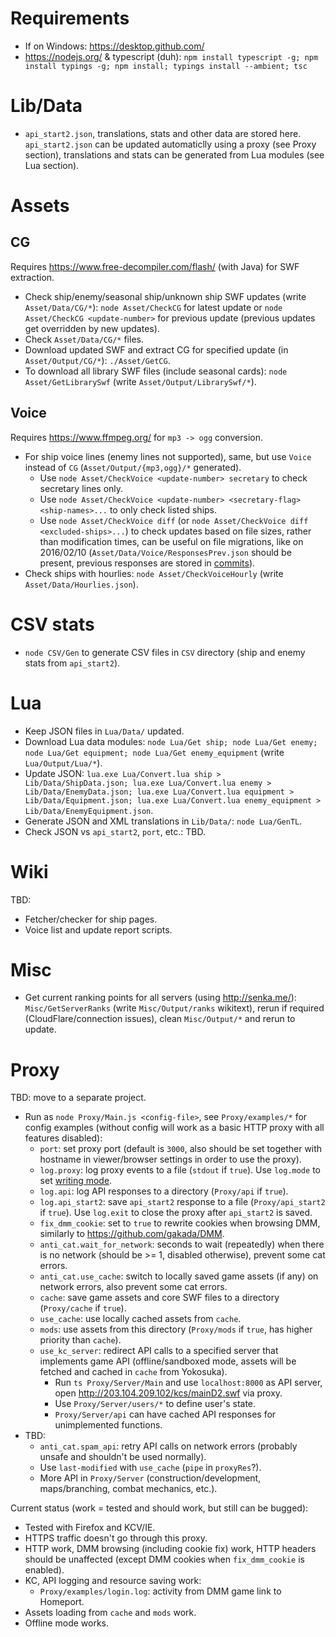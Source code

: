 # Requirements

* If on Windows: https://desktop.github.com/
* https://nodejs.org/ & typescript (duh): `npm install typescript -g; npm install typings -g; npm install; typings install --ambient; tsc`

# Lib/Data

* `api_start2.json`, translations, stats and other data are stored here. `api_start2.json` can be updated automaticlly using a proxy (see Proxy section), translations and stats can be generated from Lua modules (see Lua section). 

# Assets

## CG

Requires https://www.free-decompiler.com/flash/ (with Java) for SWF extraction.

* Check ship/enemy/seasonal ship/unknown ship SWF updates (write `Asset/Data/CG/*`): `node Asset/CheckCG` for latest update or `node Asset/CheckCG <update-number>` for previous update (previous updates get overridden by new updates).
* Check `Asset/Data/CG/*` files.
* Download updated SWF and extract CG for specified update (in `Asset/Output/CG/*`): `./Asset/GetCG`.
* To download all library SWF files (include seasonal cards): `node Asset/GetLibrarySwf` (write `Asset/Output/LibrarySwf/*`).

## Voice

Requires https://www.ffmpeg.org/ for `mp3 -> ogg` conversion.

* For ship voice lines (enemy lines not supported), same, but use `Voice` instead of `CG` (`Asset/Output/{mp3,ogg}/*` generated).
  * Use `node Asset/CheckVoice <update-number> secretary` to check secretary lines only.
  * Use `node Asset/CheckVoice <update-number> <secretary-flag> <ship-names>...` to only check listed ships.
  * Use `node Asset/CheckVoice diff` (or `node Asset/CheckVoice diff <excluded-ships>...`) to check updates based on file sizes, rather than modification times, can be useful on file migrations, like on 2016/02/10 (`Asset/Data/Voice/ResponsesPrev.json` should be present, previous responses are stored in [commits](https://github.com/gakada/KCTools/commits/master)).
* Check ships with hourlies: `node Asset/CheckVoiceHourly` (write `Asset/Data/Hourlies.json`).

# CSV stats

* `node CSV/Gen` to generate CSV files in `CSV` directory (ship and enemy stats from `api_start2`).

# Lua

* Keep JSON files in `Lua/Data/` updated.
* Download Lua data modules: `node Lua/Get ship; node Lua/Get enemy; node Lua/Get equipment; node Lua/Get enemy_equipment` (write `Lua/Output/Lua/*`).
* Update JSON: `lua.exe Lua/Convert.lua ship > Lib/Data/ShipData.json; lua.exe Lua/Convert.lua enemy > Lib/Data/EnemyData.json; lua.exe Lua/Convert.lua equipment > Lib/Data/Equipment.json; lua.exe Lua/Convert.lua enemy_equipment > Lib/Data/EnemyEquipment.json`.
* Generate JSON and XML translations in `Lib/Data/`: `node Lua/GenTL`.
* Check JSON vs `api_start2`, `port`, etc.: TBD.

# Wiki

TBD:

* Fetcher/checker for ship pages.
* Voice list and update report scripts.

# Misc

* Get current ranking points for all servers (using http://senka.me/): `Misc/GetServerRanks` (write `Misc/Output/ranks` wikitext), rerun if required (CloudFlare/connection issues), clean `Misc/Output/*` and rerun to update.

# Proxy

TBD: move to a separate project.

* Run as `node Proxy/Main.js <config-file>`, see `Proxy/examples/*` for config examples (without config will work as a basic HTTP proxy with all features disabled):
  * `port`: set proxy port (default is `3000`, also should be set together with hostname in viewer/browser settings in order to use the proxy).
  * `log.proxy`: log proxy events to a file (`stdout` if `true`). Use `log.mode` to set [writing mode](https://nodejs.org/api/fs.html#fs_fs_open_path_flags_mode_callback).
  * `log.api`: log API responses to a directory (`Proxy/api` if `true`).
  * `log.api_start2`: save `api_start2` response to a file (`Proxy/api_start2` if `true`). Use `log.exit` to close the proxy after `api_start2` is saved.
  * `fix_dmm_cookie`: set to `true` to rewrite cookies when browsing DMM, similarly to https://github.com/gakada/DMM.
  * `anti_cat.wait_for_network`: seconds to wait (repeatedly) when there is no network (should be >= 1, disabled otherwise), prevent some cat errors.
  * `anti_cat.use_cache`: switch to locally saved game assets (if any) on network errors, also prevent some cat errors.
  * `cache`: save game assets and core SWF files to a directory (`Proxy/cache` if `true`).
  * `use_cache`: use locally cached assets from `cache`.
  * `mods`: use assets from this directory (`Proxy/mods` if `true`, has higher priority than `cache`).
  * `use_kc_server`: redirect API calls to a specified server that implements game API (offline/sandboxed mode, assets will be fetched and cached in `cache` from Yokosuka).
    * Run `ts Proxy/Server/Main` and use `localhost:8000` as API server, open http://203.104.209.102/kcs/mainD2.swf via proxy.
    * Use `Proxy/Server/users/*` to define user's state.
    * `Proxy/Server/api` can have cached API responses for unimplemented functions.
* TBD:
  * `anti_cat.spam_api`: retry API calls on network errors (probably unsafe and shouldn't be used normally).
  * Use `last-modified` with `use_cache` (`pipe` in `proxyRes`?).
  * More API in `Proxy/Server` (construction/development, maps/branching, combat mechanics, etc.).

Current status (work = tested and should work, but still can be bugged):

* Tested with Firefox and KCV/IE.
* HTTPS traffic doesn't go through this proxy.
* HTTP work, DMM browsing (including cookie fix) work, HTTP headers should be unaffected (except DMM cookies when `fix_dmm_cookie` is enabled).
* KC, API logging and resource saving work:
  * `Proxy/examples/login.log`: activity from DMM game link to Homeport.
* Assets loading from `cache` and `mods` work.
* Offline mode works.
